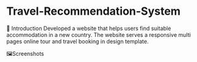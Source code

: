 # Travel-Recommendation-System
🚀 Introduction
Developed a website that helps users find suitable accommodation in a new country. The website serves a responsive multi pages online tour and travel booking in design template.


🖼️Screenshots

